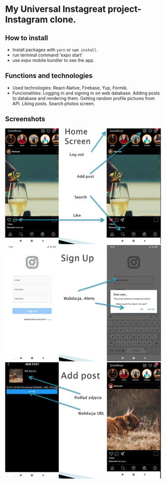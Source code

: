 # My Universal Instagreat project- Instagram clone.

## How to install

- Install packages with `yarn` or `npm install`.
- run terminal command 'expo start'
- use expo mobile bundler to see the app.


## Functions and technologies
- Used technologies: React-Native, Firebase, Yup, Formik.
- Funcionalities: Logging in and signing in on web database. Adding posts to database and rendering them. Getting random profile pictures from API. Liking posts. Search photos screen. 

## Screenshots
![Screenshot01](./screenshots/screenshot01.PNG)  
![Screenshot02](./screenshots/screenshot02.PNG)  
![Screenshot03](./screenshots/screenshot03.PNG)  

